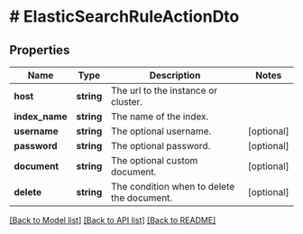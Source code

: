 # # ElasticSearchRuleActionDto

## Properties

Name | Type | Description | Notes
------------ | ------------- | ------------- | -------------
**host** | **string** | The url to the instance or cluster. |
**index_name** | **string** | The name of the index. |
**username** | **string** | The optional username. | [optional]
**password** | **string** | The optional password. | [optional]
**document** | **string** | The optional custom document. | [optional]
**delete** | **string** | The condition when to delete the document. | [optional]

[[Back to Model list]](../../README.md#models) [[Back to API list]](../../README.md#endpoints) [[Back to README]](../../README.md)
